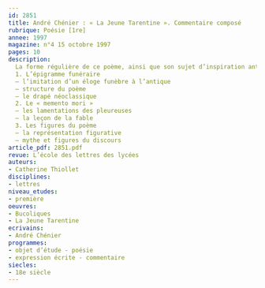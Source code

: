 ```yaml
---
id: 2851
title: André Chénier : « La Jeune Tarentine ». Commentaire composé 
rubrique: Poésie [1re]
annee: 1997
magazine: n°4 15 octobre 1997
pages: 10
description: 
  La forme régulière de ce poème, ainsi que son sujet d’inspiration antique, semblent propices à un apprentissage multiple, que le commentaire composé se propose d’illustrer dans le cadre de l’exercice rédigé.
  1. L’épigramme funéraire
  – l’imitation d’un éloge funèbre à l’antique
  – structure du poème
  – le drapé néoclassique
  2. Le « memento mori »
  – les lamentations des pleureuses
  – la leçon de la fable
  3. Les figures du poème
  – la représentation figurative
  – mythe et figures du discours
article_pdf: 2851.pdf
revue: L’école des lettres des lycées
auteurs:
- Catherine Thiollet
disciplines:
- lettres
niveau_etudes:
- première
oeuvres:
- Bucoliques
- La Jeune Tarentine
ecrivains:
- André Chénier
programmes:
- objet d’étude - poésie
- expression écrite - commentaire
siecles:
- 18e siècle
---
```

